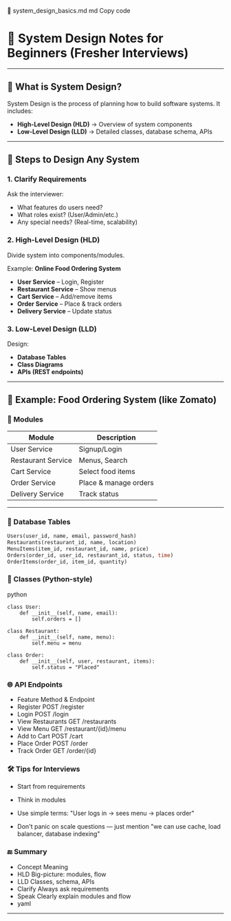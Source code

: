 📘 system_design_basics.md
md
Copy code
# 🧠 System Design Notes for Beginners (Fresher Interviews)

---

## 📌 What is System Design?

System Design is the process of planning how to build software systems. It includes:
- **High-Level Design (HLD)** → Overview of system components
- **Low-Level Design (LLD)** → Detailed classes, database schema, APIs

---

## 🧩 Steps to Design Any System

### 1. Clarify Requirements
Ask the interviewer:
- What features do users need?
- What roles exist? (User/Admin/etc.)
- Any special needs? (Real-time, scalability)

### 2. High-Level Design (HLD)
Divide system into components/modules.

Example: **Online Food Ordering System**
- **User Service** – Login, Register
- **Restaurant Service** – Show menus
- **Cart Service** – Add/remove items
- **Order Service** – Place & track orders
- **Delivery Service** – Update status

### 3. Low-Level Design (LLD)
Design:
- **Database Tables**
- **Class Diagrams**
- **APIs (REST endpoints)**

---

## 🧱 Example: Food Ordering System (like Zomato)

### 📂 Modules
| Module | Description |
|--------|-------------|
| User Service | Signup/Login |
| Restaurant Service | Menus, Search |
| Cart Service | Select food items |
| Order Service | Place & manage orders |
| Delivery Service | Track status |

---

### 📄 Database Tables

```sql
Users(user_id, name, email, password_hash)
Restaurants(restaurant_id, name, location)
MenuItems(item_id, restaurant_id, name, price)
Orders(order_id, user_id, restaurant_id, status, time)
OrderItems(order_id, item_id, quantity)
```

### 🧱 Classes (Python-style)
python
```
class User:
    def __init__(self, name, email):
        self.orders = []

class Restaurant:
    def __init__(self, name, menu):
        self.menu = menu

class Order:
    def __init__(self, user, restaurant, items):
        self.status = "Placed"
```

### 🌐 API Endpoints

- Feature	Method & Endpoint
- Register	POST /register
- Login	POST /login
- View Restaurants	GET /restaurants
- View Menu	GET /restaurant/{id}/menu
- Add to Cart	POST /cart
- Place Order	POST /order
- Track Order	GET /order/{id}

### 🛠 Tips for Interviews
- Start from requirements

- Think in modules

- Use simple terms: "User logs in → sees menu → places order"

- Don't panic on scale questions — just mention "we can use cache, load balancer, database indexing"

### 🔚 Summary
- Concept	Meaning
- HLD	Big-picture: modules, flow
- LLD	Classes, schema, APIs
- Clarify	Always ask requirements
- Speak	Clearly explain modules and flow
- yaml

---








